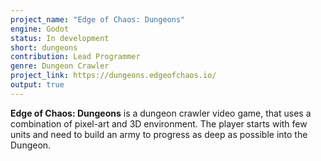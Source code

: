 ```yaml
---
project_name: "Edge of Chaos: Dungeons"
engine: Godot
status: In development
short: dungeons
contribution: Lead Programmer
genre: Dungeon Crawler
project_link: https://dungeons.edgeofchaos.io/
output: true
---
```


**Edge of Chaos: Dungeons** is a dungeon crawler video game, that uses a combination of pixel-art and 3D environment. The player starts with few units and need to build an army to progress as deep as possible into the Dungeon.